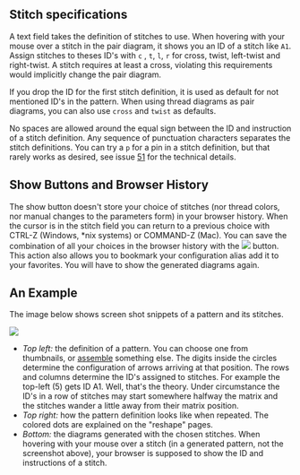 Stitch specifications
---------------------

A text field takes the definition of stitches to use. When hovering with your mouse over a stitch in the pair diagram, it shows you an ID of a stitch like `A1`. Assign stitches to theses ID's with `c` , `t`, `l`, `r` for cross, twist, left-twist and right-twist. A stitch requires at least a cross, violating this requirements would implicitly change the pair diagram.

If you drop the ID for the first stitch definition, it is used as default for not mentioned ID's in the pattern. When using thread diagrams as pair diagrams, you can also use `cross` and `twist` as defaults.

No spaces are allowed around the equal sign between the ID and instruction of a stitch definition.
Any sequence of punctuation characters separates the stitch definitions.
You can try a `p` for a pin in a stitch definition, but that rarely works as desired,
see issue [51](https://github.com/d-bl/GroundForge/issues/51) for the technical details.

Show Buttons and Browser History
--------------------------------

The show button doesn't store your choice of stitches (nor thread colors, nor manual changes to the parameters form) in your browser history. When the cursor is in the stitch field you can return to a previous choice with CTRL-Z (Windows, *nix systems) or COMMAND-Z (Mac). You can save the combination of all your choices in the browser history with the ![](https://d-bl.github.io/GroundForge/images/link.png) button. This action also allows you to bookmark your configuration alias add it to your favorites. You will have to show the generated diagrams again.

An Example
----------

The image below shows screen shot snippets of a pattern and its stitches.

![](https://raw.githubusercontent.com/wiki/d-bl/GroundForge/images/stitch-ids.png)

* _Top left:_ the definition of a pattern. You can choose one from thumbnails, or [assemble] something else.
  The digits inside the circles determine the configuration of arrows arriving at that position. 
  The rows and columns determine the ID's assigned to stitches.
  For example the top-left (5) gets ID A1. Well, that's the theory.
  Under circumstance the ID's in a row of stitches may start somewhere halfway the matrix
  and the stitches wander a little away from their matrix position.
* _Top right:_ how the pattern definition looks like when repeated. The colored dots are explained on the "reshape" pages.
* _Bottom:_ the diagrams generated with the chosen stitches.
  When hovering with your mouse over a stitch (in a generated pattern, not the screenshot above), your browser is supposed to show the ID and instructions of a stitch.

[assemble]: https://github.com/d-bl/GroundForge/wiki/Reversed-engineering-of-patterns
[51]: https://github.com/d-bl/GroundForge/issues/51